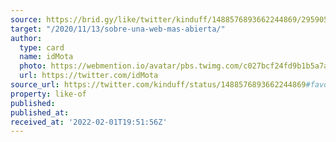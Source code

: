 ```yaml
---
source: https://brid.gy/like/twitter/kinduff/1488576893662244869/295905905
target: "/2020/11/13/sobre-una-web-mas-abierta/"
author:
  type: card
  name: idMota
  photo: https://webmention.io/avatar/pbs.twimg.com/c027bcf24fd9b1b5a7a871e4cf2ea7e8efbb396ea4ed6e8c178ab8760bdc20cf.jpg
  url: https://twitter.com/idMota
source_url: https://twitter.com/kinduff/status/1488576893662244869#favorited-by-295905905
property: like-of
published: 
published_at: 
received_at: '2022-02-01T19:51:56Z'
---
```


